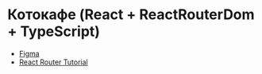 # Котокафе (React + ReactRouterDom + TypeScript)

- [Figma](<https://www.figma.com/design/qpft2z5EpFwnLBbfVISh3x/%F0%9F%98%BA%D0%9A%D0%BE%D1%82%D0%BE%D0%BA%D0%B0%D1%84%D0%B5-(Copy)?node-id=5-140&node-type=frame&t=Je2MQhqRGJfRroFL-0>)
- [React Router Tutorial](https://reactrouter.com/6.28.0/start/tutorial#tutorial)
